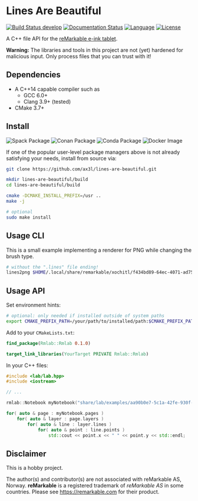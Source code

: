 # Lines Are Beautiful

[![Build Status develop](https://img.shields.io/travis/ax3l/lines-are-beautiful/develop.svg?label=develop)](https://travis-ci.org/ax3l/lines-are-beautiful/branches)
[![Documentation Status](https://readthedocs.org/projects/rmlab/badge/?version=latest)](http://rmlab.readthedocs.io)
[![Language](https://img.shields.io/badge/language-C%2B%2B14-orange.svg)](https://isocpp.org)
[![License](https://img.shields.io/badge/license-GPLv3-blue.svg)](https://www.gnu.org/licenses/gpl-3.0.html)

A C++ file API for the [reMarkable e-ink tablet](https://remarkable.com).

**Warning:** The libraries and tools in this project are not (yet) hardened for malicious input.
Only process files that you can trust with it!

## Dependencies

- A C++14 capable compiler such as
  - GCC 6.0+
  - Clang 3.9+ (tested)
- CMake 3.7+

## Install

![Spack Package](https://img.shields.io/badge/spack.io-rmlab-brightgreen.svg)
![Conan Package](https://img.shields.io/badge/conan.io-notyet-brightgreen.svg)
![Conda Package](https://img.shields.io/badge/conda.io-notyet-brightgreen.svg)
![Docker Image](https://img.shields.io/badge/docker-notyet-brightgreen.svg)

If one of the popular user-level package managers above is not already satisfying your needs, install from source via:

```bash
git clone https://github.com/ax3l/lines-are-beautiful.git

mkdir lines-are-beautiful/build
cd lines-are-beautiful/build

cmake -DCMAKE_INSTALL_PREFIX=/usr ..
make -j

# optional
sudo make install
```

## Usage CLI

This is a small example implementing a renderer for PNG while changing the brush type.

```bash
# without the ".lines" file ending!
lines2png $HOME/.local/share/remarkable/xochitl/f434bd89-64ec-4071-ad75-806e5a951d93
```

## Usage API

Set environment hints:
```bash
# optional: only needed if installed outside of system paths
export CMAKE_PREFIX_PATH=/your/path/to/installed/path:$CMAKE_PREFIX_PATH
```

Add to your `CMakeLists.txt`:
```cmake
find_package(Rmlab::Rmlab 0.1.0)

target_link_libraries(YourTarget PRIVATE Rmlab::Rmlab)
```

In your C++ files:
```C++
#include <lab/lab.hpp>
#include <iostream>

// ...

rmlab::Notebook myNotebook("share/lab/examples/aa90b0e7-5c1a-42fe-930f-dad9cf3363cc");

for( auto & page : myNotebook.pages )
    for( auto & layer : page.layers )
        for( auto & line : layer.lines )
            for( auto & point : line.points )
                std::cout << point.x << " " << point.y << std::endl;
```

## Disclaimer

This is a hobby project.

The author(s) and contributor(s) are not associated with reMarkable AS, Norway.
**reMarkable** is a registered trademark of *reMarkable AS* in some countries.
Please see https://remarkable.com for their product.

